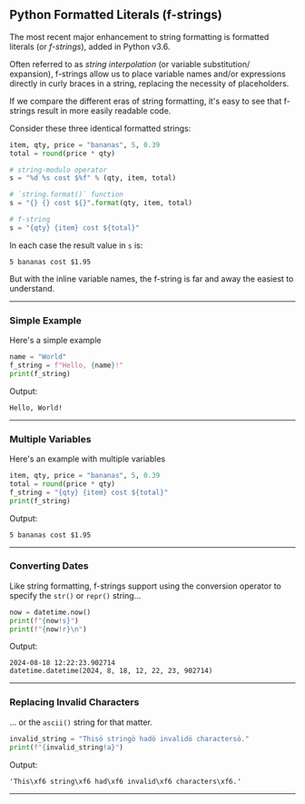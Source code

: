 ## Python Formatted Literals (f-strings)

The most recent major enhancement to string formatting is formatted literals
(or *f-strings*), added in Python v3.6.

Often referred to as *string interpolation* (or variable substitution/
expansion), f-strings allow us to place variable names and/or expressions
directly in curly braces in a string, replacing the necessity of placeholders.

If we compare the different eras of string formatting, it's easy to see that
f-strings result in more easily readable code.

Consider these three identical formatted strings:

```python
item, qty, price = "bananas", 5, 0.39
total = round(price * qty)

# string-modulo operator
s = "%d %s cost $%f" % (qty, item, total)

# `string.format()` function
s = "{} {} cost ${}".format(qty, item, total)

# f-string
s = "{qty} {item} cost ${total}"
```

In each case the result value in `s` is:

```
5 bananas cost $1.95
```

But with the inline variable names, the f-string is far and away the easiest 
to understand.

---

### Simple Example

Here's a simple example

```python
name = "World"
f_string = f"Hello, {name}!"
print(f_string)
```

Output:

```
Hello, World!
```

---

### Multiple Variables

Here's an example with multiple variables

```python
item, qty, price = "bananas", 5, 0.39
total = round(price * qty)
f_string = "{qty} {item} cost ${total}"
print(f_string)
```

Output:

```
5 bananas cost $1.95
```

---

### Converting Dates

Like string formatting, f-strings support using the conversion operator to
specify the `str()` or `repr()` string...

```python
now = datetime.now()
print(f"{now!s}")
print(f"{now!r}\n")
```

Output:

```
2024-08-18 12:22:23.902714
datetime.datetime(2024, 8, 18, 12, 22, 23, 902714)
```

---

### Replacing Invalid Characters

... or the `ascii()` string for that matter.

```python
invalid_string = "Thisö stringö hadö invalidö charactersö."
print(f"{invalid_string!a}")
```

Output:

```
'This\xf6 string\xf6 had\xf6 invalid\xf6 characters\xf6.'
```

---
